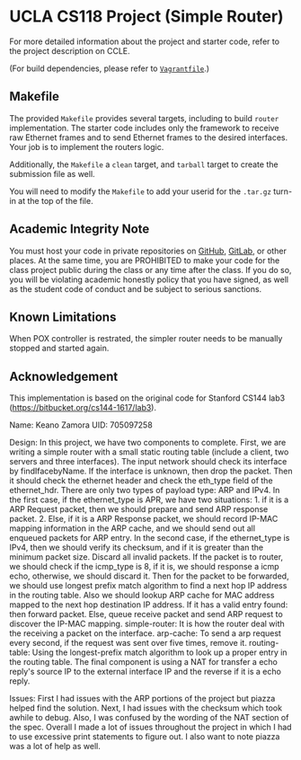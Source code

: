 UCLA CS118 Project (Simple Router)
====================================

For more detailed information about the project and starter code, refer to the project description on CCLE.

(For build dependencies, please refer to [`Vagrantfile`](Vagrantfile).)

## Makefile

The provided `Makefile` provides several targets, including to build `router` implementation.  The starter code includes only the framework to receive raw Ethernet frames and to send Ethernet frames to the desired interfaces.  Your job is to implement the routers logic.

Additionally, the `Makefile` a `clean` target, and `tarball` target to create the submission file as well.

You will need to modify the `Makefile` to add your userid for the `.tar.gz` turn-in at the top of the file.

## Academic Integrity Note

You must host your code in private repositories on [GitHub](https://github.com/), [GitLab](https://gitlab.com), or other places.  At the same time, you are PROHIBITED to make your code for the class project public during the class or any time after the class.  If you do so, you will be violating academic honestly policy that you have signed, as well as the student code of conduct and be subject to serious sanctions.

## Known Limitations

When POX controller is restrated, the simpler router needs to be manually stopped and started again.

## Acknowledgement

This implementation is based on the original code for Stanford CS144 lab3 (https://bitbucket.org/cs144-1617/lab3).

Name: Keano Zamora UID: 705097258

Design:
In this project, we have two components to complete. First, we are writing a simple router with a small static routing table (include a client, two servers and three interfaces). The input network should check its interface by findIfacebyName. If the interface is unknown, then drop the packet. Then it should check the ethernet header and check the eth_type field of the ethernet_hdr. There are only two types of payload type: ARP and IPv4. In the first case, if the ethernet_type is APR, we have two situations: 1. if it is a ARP Request packet, then we should prepare and send ARP response packet. 2. Else, if it is a ARP Response packet, we should record IP-MAC mapping information in the ARP cache, and we should send out all enqueued packets for ARP entry. In the second case, if the ethernet_type is IPv4, then we should verify its checksum, and if it is greater than the minimum packet size. Discard all invalid packets. If the packet is to router, we should check if the icmp_type is 8, if it is, we should response a icmp echo, otherwise, we should discard it. Then for the packet to be forwarded, we should use longest prefix match algorithm to find a next hop IP address in the routing table. Also we should lookup ARP cache for MAC address mapped to the next hop destination IP address. If it has a valid entry found: then forward packet. Else, queue receive packet and send ARP request to discover the IP-MAC mapping. simple-router: It is how the router deal with the receiving a packet on the interface. arp-cache: To send a arp request every second, if the request was sent over five times, remove it. routing-table: Using the longest-prefix match algorithm to look up a proper entry in the routing table. The final component is using a NAT for transfer a echo reply's source IP to the external interface IP and the reverse if it is a echo reply.

Issues:
First I had issues with the ARP portions of the project but piazza helped find the solution. Next, I had issues with the checksum which took awhile to debug. Also, I was confused by the wording of the NAT section of the spec. Overall I made a lot of issues throughout the project in which I had to use excessive print statements to figure out. I also want to note piazza was a lot of help as well.

